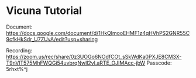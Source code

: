 Vicuna Tutorial
===============

Document:
https://docs.google.com/document/d/1HkQlmooEHMF1z4qHVhPS2GNR55C9cfkHkSdr_U7ZUvA/edit?usp=sharing

Recording:
https://zoom.us/rec/share/0z3UOGo6NOdfCOt_sSkWdKa0PXJE8CM3X-T9nVlT575MhFWQGi54uvbrqNwll2vl.aRTE_OJIMAcc-jbW 
Passcode: 5rhxt%^j

